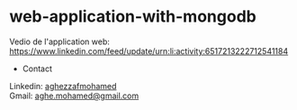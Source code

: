 # web-application-with-mongodb
Vedio de l'application web: https://www.linkedin.com/feed/update/urn:li:activity:6517213222712541184


* Contact

Linkedin: <a href="https://www.linkedin.com/in/mohamed-aghezzaf/">aghezzafmohamed<a/> <br>
Gmail: aghe.mohamed@gmail.com
